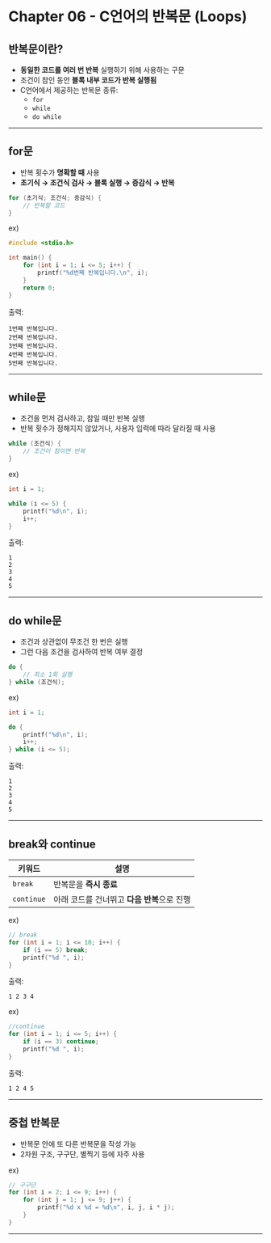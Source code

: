 # Chapter 06 - C언어의 반복문 (Loops)

## 반복문이란?

- **동일한 코드를 여러 번 반복** 실행하기 위해 사용하는 구문
- 조건이 참인 동안 **블록 내부 코드가 반복 실행됨**
- C언어에서 제공하는 반복문 종류:
    - `for`
    - `while`
    - `do while`

---

## for문

- 반복 횟수가 **명확할 때** 사용
- **초기식 → 조건식 검사 → 블록 실행 → 증감식 → 반복**

```c
for (초기식; 조건식; 증감식) {
    // 반복할 코드
}
```

ex)

```c
#include <stdio.h>

int main() {
    for (int i = 1; i <= 5; i++) {
        printf("%d번째 반복입니다.\n", i);
    }
    return 0;
}
```
출력:

    1번째 반복입니다.
    2번째 반복입니다.
    3번째 반복입니다.
    4번째 반복입니다.
    5번째 반복입니다.

---

## while문

- 조건을 먼저 검사하고, 참일 때만 반복 실행
- 반복 횟수가 정해지지 않았거나, 사용자 입력에 따라 달라질 때 사용

```c
while (조건식) {
    // 조건이 참이면 반복
}
```
ex)

```c
int i = 1;

while (i <= 5) {
    printf("%d\n", i);
    i++;
}
```

출력:

    1
    2
    3
    4
    5

---

## do while문

- 조건과 상관없이 무조건 한 번은 실행
- 그런 다음 조건을 검사하여 반복 여부 결정

```c
do {
    // 최소 1회 실행
} while (조건식);
```

ex)

```c
int i = 1;

do {
    printf("%d\n", i);
    i++;
} while (i <= 5);
```

출력:

    1
    2
    3
    4
    5

---

## break와 continue
| 키워드 | 설명 |
| - | - |
| `break` | 반복문을 **즉시 종료** |
| `continue` | 아래 코드를 건너뛰고 **다음 반복**으로 진행 |

ex) 

```c
// break
for (int i = 1; i <= 10; i++) {
    if (i == 5) break;
    printf("%d ", i);
}
```
출력:

    1 2 3 4

ex) 

```c
//continue
for (int i = 1; i <= 5; i++) {
    if (i == 3) continue;
    printf("%d ", i);
}
```
출력:

    1 2 4 5

---

## 중첩 반복문

- 반복문 안에 또 다른 반복문을 작성 가능
- 2차원 구조, 구구단, 별찍기 등에 자주 사용

ex)

```c
// 구구단
for (int i = 2; i <= 9; i++) {
    for (int j = 1; j <= 9; j++) {
        printf("%d x %d = %d\n", i, j, i * j);
    }
}
```

---